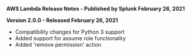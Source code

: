 **AWS Lambda Release Notes - Published by Splunk February 26, 2021**


**Version 2.0.0 - Released February 26, 2021**

* Compatibility changes for Python 3 support
* Added support for assume role functionality
* Added 'remove permission' action
